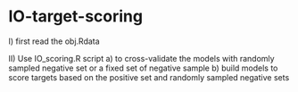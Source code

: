 # IO-target-scoring

I) first read the obj.Rdata 


II) Use IO_scoring.R script
a) to cross-validate the models with randomly sampled negative set or a fixed set of negative sample
b) build models to score targets based on the positive set and randomly sampled negative sets 


